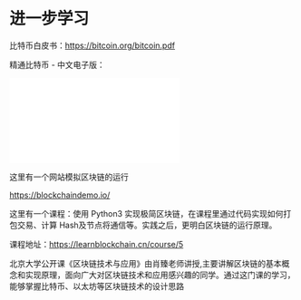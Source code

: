 # 进一步学习



比特币白皮书：https://bitcoin.org/bitcoin.pdf



精通比特币 - 中文电子版： 

![](file:///Users/emmett/Downloads/dqvwm3c45e82ccccb83c3.pdf)



这里有一个网站模拟区块链的运行

https://blockchaindemo.io/


这里有一个课程：使用 Python3 实现极简区块链，在课程里通过代码实现如何打包交易、计算 Hash及节点将通信等。实践之后，更明白区块链的运行原理。

课程地址：https://learnblockchain.cn/course/5



北京大学公开课《区块链技术与应用》由肖臻老师讲授,主要讲解区块链的基本概念和实现原理，面向广大对区块链技术和应用感兴趣的同学。通过这门课的学习，能够掌握比特币、以太坊等区块链技术的设计思路